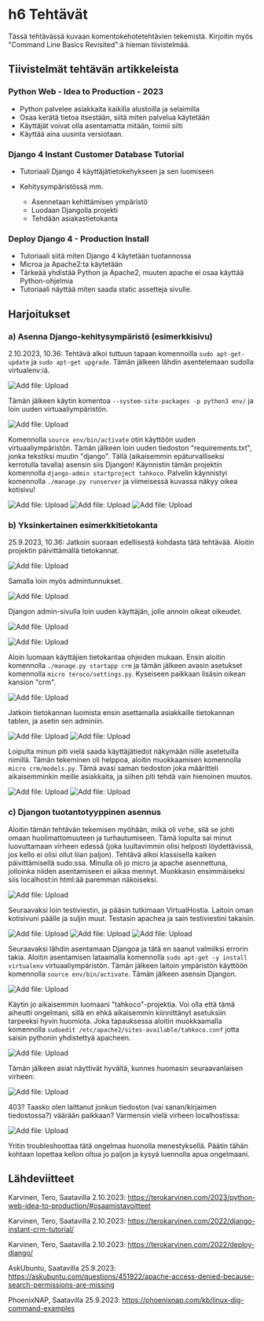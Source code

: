 # h6 Tehtävät

Tässä tehtävässä kuvaan komentokehotetehtävien tekemistä. Kirjoitin myös "Command Line Basics Revisited":ä hieman tiivistelmää.

## Tiivistelmät tehtävän artikkeleista

###  Python Web - Idea to Production - 2023

- Python palvelee asiakkaita kaikilla alustoilla ja selaimilla
- Osaa kerätä tietoa itsestään, siitä miten palvelua käytetään
- Käyttäjät voivat olla asentamatta mitään, toimii silti
- Käyttää aina uusinta versiotaan.


###  Django 4 Instant Customer Database Tutorial

- Tutoriaali Django 4 käyttäjätietokehykseen ja sen luomiseen

- Kehitysympäristössä mm.
  - Asennetaan  kehittämisen ympäristö
  - Luodaan Djangolla projekti
  - Tehdään asiakastietokanta


###  Deploy Django 4 - Production Install

- Tutoriaali siitä miten Django 4 käytetään tuotannossa
- Microa ja Apache2:ta käytetään
- Tärkeää yhdistää Python ja Apache2, muuten apache ei osaa käyttää Python-ohjelmia
- Tutoriaali näyttää miten saada static assetteja sivulle.
  



## Harjoitukset

### a) Asenna Django-kehitysympäristö (esimerkkisivu)

2.10.2023, 10.36:
Tehtävä alkoi tuttuun tapaan komennoilla `sudo apt-get-update` ja `sudo apt-get upgrade`. Tämän jälkeen lähdin asentelemaan sudolla virtualenv:iä.

![Add file: Upload](a1Virtual.png)

Tämän jälkeen käytin komentoa `--system-site-packages -p python3 env/` ja loin uuden virtuaaliympäristön.

![Add file: Upload](a2Activate.png)

Komennolla `source env/bin/activate` otin käyttöön uuden virtuaaliympäristön. Tämän jälkeen loin uuden tiedoston "requirements.txt", jonka tekstiksi muutin "django". Tällä (aikaisemmin epäturvalliseksi kerrotulla tavalla) asensin siis Djangon!
Käynnistin tämän projektin komennolla `django-admin startproject tahkoco`. Palvelin käynnistyi komennolla `./manage.py runserver` ja viimeisessä kuvassa näkyy oikea kotisivu!

![Add file: Upload](a3DjangoInstalled.png)
![Add file: Upload](a4Installed.png)
![Add file: Upload](a5Congraz.png)



### b) Yksinkertainen esimerkkitietokanta

25.9.2023, 10.36:
Jatkoin suoraan edellisestä kohdasta tätä tehtävää. Aloitin projektin päivittämällä tietokannat.

![Add file: Upload](b1Migrate.png)


Samalla loin myös admintunnukset.

![Add file: Upload](b2Admin.png)


Djangon admin-sivulla loin uuden käyttäjän, jolle annoin oikeat oikeudet.

![Add file: Upload](b3AdminToimii.png)

![Add file: Upload](b4Superuser.png)


Aloin luomaan käyttäjien tietokantaa ohjeiden mukaan. Ensin aloitin komennolla `./manage.py startapp crm` ja tämän jälkeen avasin asetukset komennolla `micro teroco/settings.py`. Kyseiseen paikkaan lisäsin oikean kansion "crm".

![Add file: Upload](b5crm.png)


Jatkoin tietokannan luomista ensin asettamalla asiakkaille tietokannan tablen, ja asetin sen adminiin.

![Add file: Upload](b6Database.png)
![Add file: Upload](b7DatabaseAdmin.png)

Loipulta minun piti vielä saada käyttäjätiedot näkymään niille asetetuilla nimillä. Tämän tekeminen oli helppoa, aloitin muokkaamisen komennolla `micro crm/models.py`. Tämä avasi saman tiedoston joka määritteli 
aikaisemminkin meille asiakkaita, ja siihen piti tehdä vain hienoinen muutos. 

![Add file: Upload](b8Customers.png)
![Add file: Upload](b8CustomersNimi.png)




### c) Djangon tuotantotyyppinen asennus

Aloitin tämän tehtävän tekemisen myöhään, mikä oli virhe, silä se johti omaan huolimattomuuteen ja turhautumiseen. Tämä lopulta sai minut luovuttamaan virheen edessä (joka luultavimmin olisi helposti löydettävissä, jos kello ei olisi ollut liian paljon).
Tehtävä alkoi klassisella kaiken päivittämisellä sudo:ssa. Minulla oli jo micro ja apache asennettuna, jolloinka niiden asentamiseen ei aikaa mennyt. Muokkasin ensimmäiseksi siis localhost:in html:ää paremman näkoiseksi.

![Add file: Upload](c1Alku.png)

Seuraavaksi loin testiviestin, ja pääsin tutkimaan VirtualHostia. Laitoin oman kotisivuni päälle ja suljin muut. Testasin apachea ja sain testiviestini takaisin.

![Add file: Upload](c2Samaa.png)
![Add file: Upload](c3VirtualHost.png)
![Add file: Upload](c4Statically.png)


Seuraavaksi lähdin asentamaan Djangoa ja tätä en saanut valmiiksi errorin takia. Aloitin asentamisen lataamalla komennolla `sudo apt-get -y install virtualenv` virtuaaliympäristön. 
Tämän jälkeen laitoin ympäristön käyttöön komennolla `source env/bin/activate`. Tämän jälkeen asensin Djangon.

![Add file: Upload](c5Eteenpäin.png)


Käytin jo aikaisemmin luomaani "tahkoco"-projektia. Voi olla että tämä aiheutti ongelmani, sillä en ehkä aikaisemmin kiinnittänyt asetuksiin tarpeeksi hyvin huomiota. Joka tapauksessa aloitin 
muokkaamalla komennolla `sudoedit /etc/apache2/sites-available/tahkoco.conf` jotta saisin pythonin yhdistettyä apacheen.

![Add file: Upload](c6SudoEdit.png)


Tämän jälkeen asiat näyttivät hyvältä, kunnes huomasin seuraavanlaisen virheen:

![Add file: Upload](c7Hmmmm.png)


403? Taasko olen laittanut jonkun tiedoston (vai sanan/kirjaimen tiedostossa?) väärään paikkaan? Varmensin vielä virheen localhostissa:

![Add file: Upload](c8Damn.png)


Yritin troubleshoottaa tätä ongelmaa huonolla menestyksellä. Päätin tähän kohtaan lopettaa kellon oltua jo paljon ja kysyä luennolla apua ongelmaani.



## Lähdeviitteet

Karvinen, Tero, Saatavilla 2.10.2023: https://terokarvinen.com/2023/python-web-idea-to-production/#osaamistavoitteet

Karvinen, Tero, Saatavilla 2.10.2023: https://terokarvinen.com/2022/django-instant-crm-tutorial/

Karvinen, Tero, Saatavilla 2.10.2023: https://terokarvinen.com/2022/deploy-django/

AskUbuntu, Saatavilla 25.9.2023: https://askubuntu.com/questions/451922/apache-access-denied-because-search-permissions-are-missing

PhoenixNAP, Saatavilla 25.9.2023: https://phoenixnap.com/kb/linux-dig-command-examples
